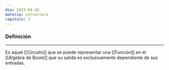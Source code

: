 ```yaml
---
dia: 2023-04-28
materia: estructura
capitulo: 3
---
```

### Definición
---
Es aquel [[Circuito]] que se puede representar una [[Función]] en el [[Algebra de Boole]] que su salida es exclusivamente dependiente de sus entradas.